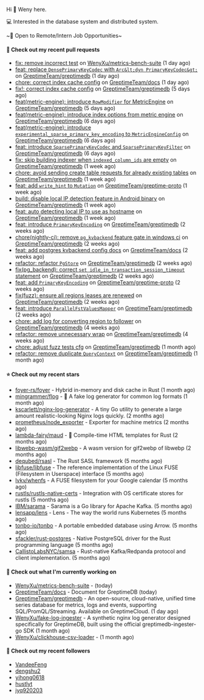 Hi 👋 Weny here.

💻 Interested in the database system and distributed system.

~🍺 Open to Remote/Intern Job Opportunities~

#### 🔨 Check out my recent pull requests

- [fix: remove incorrect test](https://github.com/WenyXu/metrics-bench-suite/pull/2) on [WenyXu/metrics-bench-suite](https://github.com/WenyXu/metrics-bench-suite) (1 day ago)
- [feat: replace `DensePrimaryKeyCodec` with `Arc&lt;dyn PrimaryKeyCodec&gt;`](https://github.com/GreptimeTeam/greptimedb/pull/5408) on [GreptimeTeam/greptimedb](https://github.com/GreptimeTeam/greptimedb) (1 day ago)
- [chore: correct index cache config](https://github.com/GreptimeTeam/docs/pull/1484) on [GreptimeTeam/docs](https://github.com/GreptimeTeam/docs) (1 day ago)
- [fix!: correct index cache config](https://github.com/GreptimeTeam/greptimedb/pull/5381) on [GreptimeTeam/greptimedb](https://github.com/GreptimeTeam/greptimedb) (5 days ago)
- [feat(metric-engine): introduce `RowModifier` for MetricEngine](https://github.com/GreptimeTeam/greptimedb/pull/5380) on [GreptimeTeam/greptimedb](https://github.com/GreptimeTeam/greptimedb) (5 days ago)
- [feat(metric-engine): introduce index options from metric engine](https://github.com/GreptimeTeam/greptimedb/pull/5374) on [GreptimeTeam/greptimedb](https://github.com/GreptimeTeam/greptimedb) (6 days ago)
- [feat(metric-engine): introduce `experimental_sparse_primary_key_encoding` to `MetricEngineConfig`](https://github.com/GreptimeTeam/greptimedb/pull/5373) on [GreptimeTeam/greptimedb](https://github.com/GreptimeTeam/greptimedb) (6 days ago)
- [feat: introduce `SparsePrimaryKeyCodec` and `SparsePrimaryKeyFilter`](https://github.com/GreptimeTeam/greptimedb/pull/5365) on [GreptimeTeam/greptimedb](https://github.com/GreptimeTeam/greptimedb) (6 days ago)
- [fix: skip building indexer when `indexed_column_ids` are empty](https://github.com/GreptimeTeam/greptimedb/pull/5348) on [GreptimeTeam/greptimedb](https://github.com/GreptimeTeam/greptimedb) (1 week ago)
- [chore: avoid sending create table requests for already existing tables](https://github.com/GreptimeTeam/greptimedb/pull/5347) on [GreptimeTeam/greptimedb](https://github.com/GreptimeTeam/greptimedb) (1 week ago)
- [feat: add `write_hint` to `Mutation`](https://github.com/GreptimeTeam/greptime-proto/pull/209) on [GreptimeTeam/greptime-proto](https://github.com/GreptimeTeam/greptime-proto) (1 week ago)
- [build: disable local IP detection feature in Android binary](https://github.com/GreptimeTeam/greptimedb/pull/5327) on [GreptimeTeam/greptimedb](https://github.com/GreptimeTeam/greptimedb) (1 week ago)
- [feat: auto detecting local IP to use as hostname](https://github.com/GreptimeTeam/greptimedb/pull/5314) on [GreptimeTeam/greptimedb](https://github.com/GreptimeTeam/greptimedb) (1 week ago)
- [feat: introduce `PrimaryKeyEncoding`](https://github.com/GreptimeTeam/greptimedb/pull/5312) on [GreptimeTeam/greptimedb](https://github.com/GreptimeTeam/greptimedb) (2 weeks ago)
- [chore(nightly-ci): remove `pg_kvbackend` feature gate in windows ci](https://github.com/GreptimeTeam/greptimedb/pull/5310) on [GreptimeTeam/greptimedb](https://github.com/GreptimeTeam/greptimedb) (2 weeks ago)
- [feat: add postgres kvbackend config docs](https://github.com/GreptimeTeam/docs/pull/1435) on [GreptimeTeam/docs](https://github.com/GreptimeTeam/docs) (2 weeks ago)
- [refactor: refactor `PgStore`](https://github.com/GreptimeTeam/greptimedb/pull/5309) on [GreptimeTeam/greptimedb](https://github.com/GreptimeTeam/greptimedb) (2 weeks ago)
- [fix(pg_backend): correct `set idle_in_transaction_session_timeout` statement](https://github.com/GreptimeTeam/greptimedb/pull/5304) on [GreptimeTeam/greptimedb](https://github.com/GreptimeTeam/greptimedb) (2 weeks ago)
- [feat: add `PrimaryKeyEncoding`](https://github.com/GreptimeTeam/greptime-proto/pull/208) on [GreptimeTeam/greptime-proto](https://github.com/GreptimeTeam/greptime-proto) (2 weeks ago)
- [fix(fuzz): ensure all regions leases are renewed](https://github.com/GreptimeTeam/greptimedb/pull/5294) on [GreptimeTeam/greptimedb](https://github.com/GreptimeTeam/greptimedb) (2 weeks ago)
- [feat: introduce `ParallelFstValuesMapper`](https://github.com/GreptimeTeam/greptimedb/pull/5276) on [GreptimeTeam/greptimedb](https://github.com/GreptimeTeam/greptimedb) (2 weeks ago)
- [chore: add log for converting region to follower](https://github.com/GreptimeTeam/greptimedb/pull/5222) on [GreptimeTeam/greptimedb](https://github.com/GreptimeTeam/greptimedb) (4 weeks ago)
- [refactor: remove unnecessary wrap](https://github.com/GreptimeTeam/greptimedb/pull/5221) on [GreptimeTeam/greptimedb](https://github.com/GreptimeTeam/greptimedb) (4 weeks ago)
- [chore: adjust fuzz tests cfg](https://github.com/GreptimeTeam/greptimedb/pull/5207) on [GreptimeTeam/greptimedb](https://github.com/GreptimeTeam/greptimedb) (1 month ago)
- [refactor: remove duplicate `QueryContext`](https://github.com/GreptimeTeam/greptimedb/pull/5200) on [GreptimeTeam/greptimedb](https://github.com/GreptimeTeam/greptimedb) (1 month ago)

#### ⭐ Check out my recent stars

- [foyer-rs/foyer](https://github.com/foyer-rs/foyer) - Hybrid in-memory and disk cache in Rust (1 month ago)
- [mingrammer/flog](https://github.com/mingrammer/flog) - :tophat: A fake log generator for common log formats (1 month ago)
- [kscarlett/nginx-log-generator](https://github.com/kscarlett/nginx-log-generator) - A tiny Go utility to generate a large amount realistic-looking Nginx logs quickly. (2 months ago)
- [prometheus/node_exporter](https://github.com/prometheus/node_exporter) - Exporter for machine metrics (2 months ago)
- [lambda-fairy/maud](https://github.com/lambda-fairy/maud) - :pencil: Compile-time HTML templates for Rust (2 months ago)
- [libwebp-wasm/gif2webp](https://github.com/libwebp-wasm/gif2webp) - A wasm version for gif2webp of libwebp (2 months ago)
- [dequbed/rsasl](https://github.com/dequbed/rsasl) - The Rust SASL framework (5 months ago)
- [libfuse/libfuse](https://github.com/libfuse/libfuse) - The reference implementation of the Linux FUSE (Filesystem in Userspace) interface (5 months ago)
- [lvkv/whenfs](https://github.com/lvkv/whenfs) - A FUSE filesystem for your Google calendar (5 months ago)
- [rustls/rustls-native-certs](https://github.com/rustls/rustls-native-certs) - Integration with OS certificate stores for rustls (5 months ago)
- [IBM/sarama](https://github.com/IBM/sarama) - Sarama is a Go library for Apache Kafka. (5 months ago)
- [lensapp/lens](https://github.com/lensapp/lens) - Lens - The way the world runs Kubernetes (5 months ago)
- [tonbo-io/tonbo](https://github.com/tonbo-io/tonbo) - A portable embedded database using Arrow. (5 months ago)
- [sfackler/rust-postgres](https://github.com/sfackler/rust-postgres) - Native PostgreSQL driver for the Rust programming language (5 months ago)
- [CallistoLabsNYC/samsa](https://github.com/CallistoLabsNYC/samsa) - Rust-native Kafka/Redpanda protocol and client implementation. (5 months ago)

#### 👷 Check out what I'm currently working on

- [WenyXu/metrics-bench-suite](https://github.com/WenyXu/metrics-bench-suite) -  (today)
- [GreptimeTeam/docs](https://github.com/GreptimeTeam/docs) - Document for GreptimeDB (today)
- [GreptimeTeam/greptimedb](https://github.com/GreptimeTeam/greptimedb) - An open-source, cloud-native, unified time series database for metrics, logs and events, supporting SQL/PromQL/Streaming. Available on GreptimeCloud. (1 day ago)
- [WenyXu/fake-log-ingester](https://github.com/WenyXu/fake-log-ingester) - A synthetic nginx log generator designed specifically for GreptimeDB, built using the official greptimedb-ingester-go SDK (1 month ago)
- [WenyXu/clickhouse-csv-loader](https://github.com/WenyXu/clickhouse-csv-loader) -  (1 month ago)

#### 👯 Check out my recent followers

- [VandeeFeng](https://github.com/VandeeFeng)
- [dengshu2](https://github.com/dengshu2)
- [yihong0618](https://github.com/yihong0618)
- [hustlyt](https://github.com/hustlyt)
- [jyq920203](https://github.com/jyq920203)


